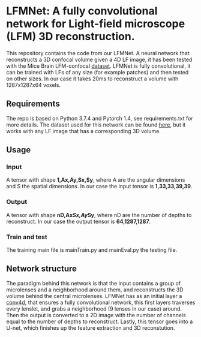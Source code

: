 # LFMNet: A fully convolutional network for Light-field microscope (LFM) 3D reconstruction.

This repository contains the code from our LFMNet. A neural network that reconstructs a 3D confocal volume given a 4D LF image, it has been tested with the Mice Brain LFM-confocal [dataset](http://cvg.unibe.ch/media/project/page/LFMNet/index.html "LFMNet CVG project").
LFMNet is fully convolutional, it can be trained with LFs of any size (for example patches) and then tested on other sizes.
In our case it takes 20ms to reconstruct a volume with 1287x1287x64 voxels.

## Requirements
The repo is based on Python 3.7.4 and Pytorch 1.4, see requirements.txt for more details.
The dataset used for this network can be found [here](http://cvg.unibe.ch/media/project/page/LFMNet/index.html "LFMNet CVG project"), but it works with any LF image that has a corresponding 3D volume.

## Usage
  ### Input
  A tensor with shape **1,Ax,Ay,Sx,Sy**, where A are the angular dimensions and S the spatial dimensions. In our case the input tensor is **1,33,33,39,39**.
  ### Output
  A tensor with shape **nD,Ax*Sx,Ay*Sy**, where nD are the number of depths to reconstruct. In our case the output tensor is **64,1287,1287**.
    
  ### Train and test
  The training main file is mainTrain.py and mainEval.py the testing file.
  
## Network structure
The paradigm behind this network is that the input contains a group of microlenses and a neighborhood around them, and reconstructs the 3D volume behind the central microlenses.
  LFMNet has as an initial layer a [conv4d](https://github.com/pvjosue/TorchNDFunctions "4D convolution"), that ensures a fully convolutional network, this first layers traverses every lenslet, and grabs a neighborhood (9 lenses in our case) around. Then the output is converted to a 2D image with the number of channels equal to the number of depths to reconstruct. Lastly, this tensor goes into a U-net, which finishes up the feature extraction and 3D reconstution.
